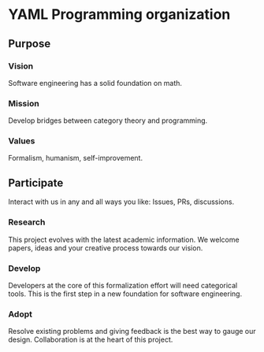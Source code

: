 # YAML Programming organization
## Purpose
### Vision
Software engineering has a solid foundation on math.
### Mission
Develop bridges between category theory and programming.
### Values
Formalism, humanism, self-improvement.

## Participate
Interact with us in any and all ways you like:
Issues, PRs, discussions.
### Research
This project evolves with the latest academic information.
We welcome papers, ideas and your creative process towards our vision.
### Develop
Developers at the core of this formalization effort will need categorical tools.
This is the first step in a new foundation for software engineering.
### Adopt
Resolve existing problems and giving feedback is the best way to gauge our design.
Collaboration is at the heart of this project.

